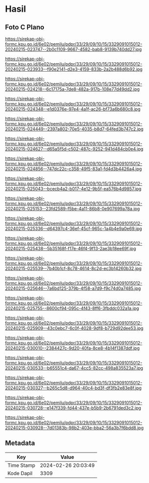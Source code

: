 # Hasil

## Foto C Plano

https://sirekap-obj-formc.kpu.go.id/6e02/pemilu/pdpr/33/29/09/10/15/3329091015012-20240215-023747--2b0c1109-9667-4582-bab8-9139b740dd27.jpg

https://sirekap-obj-formc.kpu.go.id/6e02/pemilu/pdpr/33/29/09/10/15/3329091015012-20240215-023933--f90e2141-d2e3-4159-833b-2a2b488d6b92.jpg

https://sirekap-obj-formc.kpu.go.id/6e02/pemilu/pdpr/33/29/09/10/15/3329091015012-20240215-024218--6c17175a-7de8-482a-917b-108e77d49dd2.jpg

https://sirekap-obj-formc.kpu.go.id/6e02/pemilu/pdpr/33/29/09/10/15/3329091015012-20240215-024348--e1d0376e-97e4-4a1f-ac26-bf73a6b680c8.jpg

https://sirekap-obj-formc.kpu.go.id/6e02/pemilu/pdpr/33/29/09/10/15/3329091015012-20240215-024449--2397a802-70e5-4035-b8d7-64fed3b747c2.jpg

https://sirekap-obj-formc.kpu.go.id/6e02/pemilu/pdpr/33/29/09/10/15/3329091015012-20240215-024627--d65a5f5d-c502-487c-9252-941d484cb0e4.jpg

https://sirekap-obj-formc.kpu.go.id/6e02/pemilu/pdpr/33/29/09/10/15/3329091015012-20240215-024856--747dc22c-c358-49f5-83a1-fd4d3b4426a4.jpg

https://sirekap-obj-formc.kpu.go.id/6e02/pemilu/pdpr/33/29/09/10/15/3329091015012-20240215-025043--bcecb4a2-b017-4e12-9b5f-ea576b4d9857.jpg

https://sirekap-obj-formc.kpu.go.id/6e02/pemilu/pdpr/33/29/09/10/15/3329091015012-20240215-025153--23fd2589-f5be-4a11-86b8-0e907699a78a.jpg

https://sirekap-obj-formc.kpu.go.id/6e02/pemilu/pdpr/33/29/09/10/15/3329091015012-20240215-025336--d64397c4-36ef-45cf-965c-1a4b4e9a0e69.jpg

https://sirekap-obj-formc.kpu.go.id/6e02/pemilu/pdpr/33/29/09/10/15/3329091015012-20240215-025438--5b35168f-f17e-46f4-9f13-2ae3b18ee69f.jpg

https://sirekap-obj-formc.kpu.go.id/6e02/pemilu/pdpr/33/29/09/10/15/3329091015012-20240215-025539--7b40b1cf-8c78-4614-8c2d-ec3b14260b32.jpg

https://sirekap-obj-formc.kpu.go.id/6e02/pemilu/pdpr/33/29/09/10/15/3329091015012-20240215-025646--7a6bd125-379b-4f58-a7d9-f9c74d0a7485.jpg

https://sirekap-obj-formc.kpu.go.id/6e02/pemilu/pdpr/33/29/09/10/15/3329091015012-20240215-025755--8600cf94-095c-4f43-8ff6-3fbddc032a1a.jpg

https://sirekap-obj-formc.kpu.go.id/6e02/pemilu/pdpr/33/29/09/10/15/3329091015012-20240215-025909--43c0ebc7-6c0f-4028-9df8-b729d92dee53.jpg

https://sirekap-obj-formc.kpu.go.id/6e02/pemilu/pdpr/33/29/09/10/15/3329091015012-20240215-030010--2384427c-9d20-40fa-8ce8-4b14f1387ddf.jpg

https://sirekap-obj-formc.kpu.go.id/6e02/pemilu/pdpr/33/29/09/10/15/3329091015012-20240215-030533--b65551c4-da67-4cc5-82cc-498a835523a7.jpg

https://sirekap-obj-formc.kpu.go.id/6e02/pemilu/pdpr/33/29/09/10/15/3329091015012-20240215-030327--b265c5d8-d964-40c4-bd3f-df3fb2e83e8f.jpg

https://sirekap-obj-formc.kpu.go.id/6e02/pemilu/pdpr/33/29/09/10/15/3329091015012-20240215-030728--e147f339-fd44-437e-b5b9-2b6791ded3c2.jpg

https://sirekap-obj-formc.kpu.go.id/6e02/pemilu/pdpr/33/29/09/10/15/3329091015012-20240215-030928--7d01383b-98b2-403e-bba2-56a3b7f6bdd8.jpg


## Metadata

| Key        | Value               |
| ---------- | ------------------- |
| Time Stamp | 2024-02-26 20:03:49 |
| Kode Dapil | 3309                |



